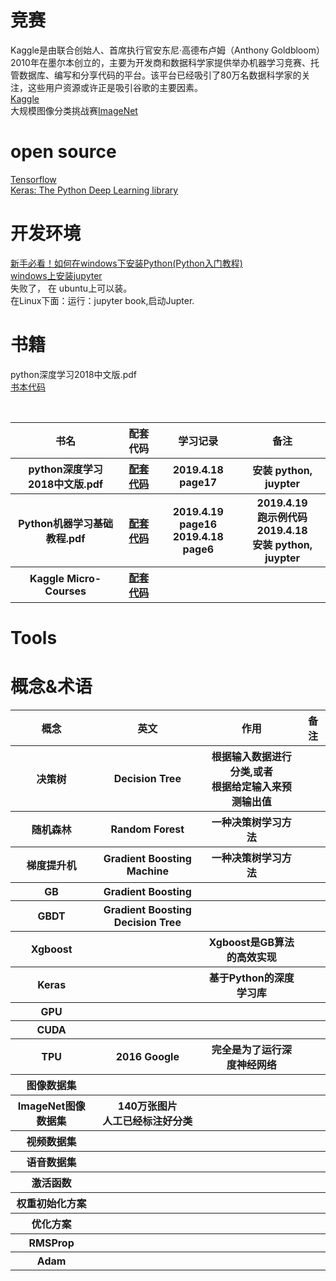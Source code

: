 

# 竞赛 
Kaggle是由联合创始人、首席执行官安东尼·高德布卢姆（Anthony Goldbloom）2010年在墨尔本创立的，主要为开发商和数据科学家提供举办机器学习竞赛、托管数据库、编写和分享代码的平台。该平台已经吸引了80万名数据科学家的关注，这些用户资源或许正是吸引谷歌的主要因素。<br>
[Kaggle](https://www.kaggle.com/)<br>
大规模图像分类挑战赛[ImageNet](http://www.image-net.org/)<BR>

# open source
[Tensorflow](https://github.com/tensorflow/tensorflow)<br>
[Keras: The Python Deep Learning library](https://keras.io/)<br>

# 开发环境
[新手必看！如何在windows下安装Python(Python入门教程)](https://baijiahao.baidu.com/s?id=1606573927720991570&wfr=spider&for=pc)<br>
[windows上安装jupyter](https://jingyan.baidu.com/article/20095761f02c85cb0621b458.html)<br>
失败了， 在 ubuntu上可以装。<br>
在Linux下面：运行：jupyter book,启动Jupter.<br>

# 书籍
python深度学习2018中文版.pdf <br>
[书本代码](https://github.com/amueller/introduction_to_ml_with_python)<br>

 <br>

<table>
  <tr> <th>书名</th> <th>配套代码</th> <th>学习记录</th> <th>备注</th></tr>
  <tr> 
    <th>python深度学习2018中文版.pdf</th> 
    <th><a href = "https://github.com/amueller/introduction_to_ml_with_python">配套代码</a></th> 
    <th>2019.4.18 page17</th> 
    <th>安装 python, juypter</th> 
  </tr>
  <tr> 
    <th>Python机器学习基础教程.pdf</th> 
    <th><a href = "https://github.com/amueller/introduction_to_ml_with_python">配套代码</a></th> 
    <th>
     2019.4.19 page16 <br>
     2019.4.18 page6
   </th> 
    <th>
     2019.4.19<br>跑示例代码 <br>
     2019.4.18<br>安装 python, juypter</th> 
  </tr>  
  <tr> 
    <th>Kaggle Micro-Courses</th> 
    <th><a href = "https://www.kaggle.com/learn/overview">配套代码</a></th> 
    <th>
   </th> 
    <th>
  </tr> 
</table>

# Tools

# 概念&术语 

<table>
 <tr>
  <th>概念</th> <th>英文</th> <th>作用</th> <th>备注</th>
 </tr>
 <tr>
  <th>决策树</th> <th>Decision Tree</th> <th>根据输入数据进行分类,或者<br>根据给定输入来预测输出值 </th> <th> </th>
 </tr> 
 <tr>
  <th>随机森林</th> <th>Random Forest</th> <th>一种决策树学习方法 </th> <th> </th>
 </tr>  
 <tr>
  <th>梯度提升机</th> <th>Gradient Boosting Machine</th> <th>一种决策树学习方法 </th> <th> </th>
 </tr>   
 <tr>
  <th>GB</th> <th>Gradient Boosting</th> <th> </th> <th> </th>
 </tr>  
 <tr>
  <th>GBDT</th> <th>Gradient Boosting Decision Tree</th> <th> </th> <th> </th>
 </tr>  
 <tr>
  <th>Xgboost</th> <th></th> <th> Xgboost是GB算法的高效实现</th> <th> </th>
 </tr> 
 <tr>
  <th>Keras</th> <th></th> <th>基于Python的深度学习库</th> <th> </th>
 </tr>  
 <tr>
  <th>GPU</th> <th></th> <th></th> <th> </th>
 </tr> 
 <tr>
  <th>CUDA</th> <th></th> <th></th> <th> </th>
 </tr>
 <tr>
  <th>TPU</th> <th>2016 Google</th> <th>完全是为了运行深度神经网络</th> <th> </th>
 </tr>  
 <tr>
  <th>图像数据集</th> <th></th> <th></th> <th> </th>
 </tr>
 <tr>
  <th>ImageNet图像数据集</th> <th>140万张图片<br>人工已经标注好分类</th> <th></th> <th> </th>
 </tr> 
 <tr>
  <th>视频数据集</th> <th></th> <th></th> <th> </th>
 </tr>
 <tr>
  <th>语音数据集</th> <th></th> <th></th> <th> </th>
 </tr> 
 <tr>
  <th>激活函数</th> <th></th> <th></th> <th> </th>
 </tr>  
 <tr>
  <th>权重初始化方案</th> <th></th> <th></th> <th> </th>
 </tr>   
 <tr>
  <th>优化方案</th> <th></th> <th></th> <th> </th>
 </tr>  
 <tr>
  <th>RMSProp</th> <th></th> <th></th> <th> </th>
 </tr>  
 <tr>
  <th>Adam</th> <th></th> <th></th> <th> </th>
 </tr>  
</table>


